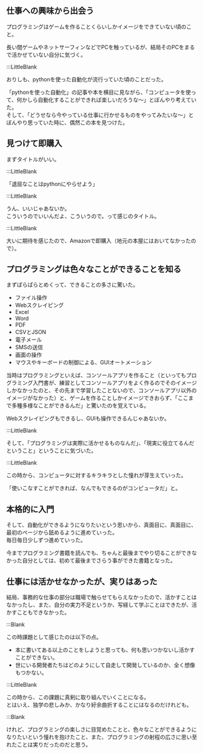 ## 仕事への興味から出会う    

プログラミングはゲームを作ることくらいしかイメージをできていない頃のこと。    

長い間ゲームやネットサーフィンなどでPCを触っているが、結局そのPCをまるで活かせていない自分に気づく。    

:::LittleBlank

おりしも、pythonを使った自動化が流行っていた頃のことだった。  

「pythonを使った自動化」の記事や本を横目に見ながら、「コンピュータを使って、何かしら自動化することができれば楽しいだろうな〜」とぼんやり考えていた。  
そして、「どうせなら今やっている仕事に行かせるものをやってみたいな〜」とぼんやり思っていた時に、偶然この本を見つけた。  

## 見つけて即購入  

まずタイトルがいい。  

:::LittleBlank    

「退屈なことはpythonにやらせよう」  

:::LittleBlank    

うん、いいじゃあないか。  
こういうのでいいんだよ、こういうので。って感じのタイトル。  

:::LittleBlank    

大いに期待を感じたので、Amazonで即購入（地元の本屋にはおいてなかったので）。  

## プログラミングは色々なことができることを知る    

まずぱらぱらとめくって、できることの多さに驚いた。  

- ファイル操作  
- Webスクレイピング  
- Excel  
- Word  
- PDF  
- CSVとJSON  
- 電子メール  
- SMSの送信  
- 画面の操作  
- マウスやキーボードの制御による、GUIオートメーション  

当時はプログラミングといえば、コンソールアプリを作ること（といってもプログラミング入門書が、練習としてコンソールアプリをよく作るのでそのイメージしかなかったのと、その先まで学習したことないので、コンソールアプリ以外のイメージがなかった）と、ゲームを作ることしかイメージできおらず、「ここまで多種多様なことができるんだ」と驚いたのを覚えている。  

Webスクレイピングもできるし、GUIも操作できるんじゃあないか。  

:::LittleBlank

そして、「プログラミングは実際に活かせるものなんだ」、「現実に役立てるんだということ」ということに気づいた。    

:::LittleBlank

この時から、コンピュータに対するキラキラとした憧れが芽生えていった。  

「使いこなすことができれば、なんでもできるのがコンピュータだ」と。  

## 本格的に入門    

そして、自動化ができるようになりたいという思いから、真面目に、真面目に、最初のページから舐めるように進めていった。    
毎日毎日少しずつ進めていった。  

今までプログラミング書籍を読んでも、ちゃんと最後までやり切ることができなかった自分としては、初めて最後までさらう事ができた書籍となった。  

## 仕事には活かせなかったが、実りはあった    

結局、事務的な仕事の部分は職場で触らせてもらえなかったので、活かすことはなかったし、また、自分の実力不足というか、写経して学ぶことはできたが、活かすこともできなかった。  

:::Blank  

この時課題として感じたのは以下の点。  

- 本に書いてある以上のことをしようと思っても、何も思いつかないし活かすことができない。  
- 世にいる開発者たちはどのようにして自走して開発しているのか、全く想像もつかない。  

:::LittleBlank

この時から、この課題に真剣に取り組んでいくことになる。  
とはいえ、独学の悲しみか、かなり紆余曲折することにはなるのだけれども。  

:::Blank  

けれど、プログラミングの楽しさに目覚めたことと、色々なことができるようになりたいという憧れを抱けたこと、また、プログラミングの射程の広さに思い至れたことは実りだったのだと思う。  
